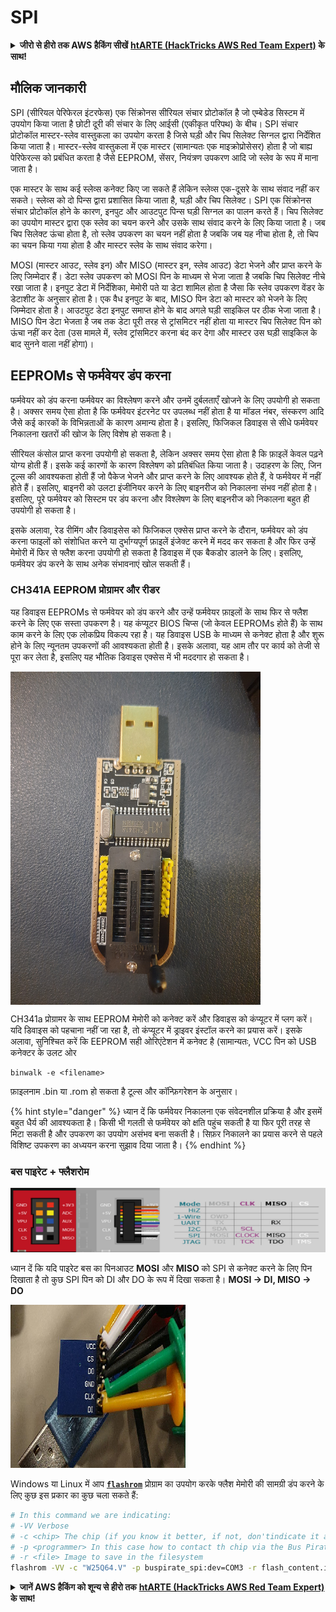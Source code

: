 # SPI

<details>

<summary><strong>जीरो से हीरो तक AWS हैकिंग सीखें</strong> <a href="https://training.hacktricks.xyz/courses/arte"><strong>htARTE (HackTricks AWS Red Team Expert)</strong></a><strong> के साथ!</strong></summary>

HackTricks का समर्थन करने के अन्य तरीके:

* अगर आप अपनी कंपनी की **विज्ञापनित करना चाहते हैं HackTricks** या **HackTricks को PDF में डाउनलोड करना चाहते हैं** तो [**सब्सक्रिप्शन प्लान्स**](https://github.com/sponsors/carlospolop) देखें!
* [**आधिकारिक PEASS और HackTricks स्वैग**](https://peass.creator-spring.com) प्राप्त करें
* हमारे विशेष [**NFTs**](https://opensea.io/collection/the-peass-family) कलेक्शन [**The PEASS Family**](https://opensea.io/collection/the-peass-family) खोजें
* **शामिल हों** 💬 [**डिस्कॉर्ड समूह**](https://discord.gg/hRep4RUj7f) या [**टेलीग्राम समूह**](https://t.me/peass) या हमें **ट्विटर** 🐦 [**@carlospolopm**](https://twitter.com/hacktricks\_live)** पर फॉलो** करें।
* **हैकिंग ट्रिक्स साझा करें द्वारा PRs सबमिट करके** [**HackTricks**](https://github.com/carlospolop/hacktricks) और [**HackTricks Cloud**](https://github.com/carlospolop/hacktricks-cloud) github repos में।

</details>

## मौलिक जानकारी

SPI (सीरियल पेरिफेरल इंटरफेस) एक सिंक्रोनस सीरियल संचार प्रोटोकॉल है जो एम्बेडेड सिस्टम में उपयोग किया जाता है छोटी दूरी की संचार के लिए आईसी (एकीकृत परिपथ) के बीच। SPI संचार प्रोटोकॉल मास्टर-स्लेव वास्तुकला का उपयोग करता है जिसे घड़ी और चिप सिलेक्ट सिग्नल द्वारा निर्देशित किया जाता है। मास्टर-स्लेव वास्तुकला में एक मास्टर (सामान्यतः एक माइक्रोप्रोसेसर) होता है जो बाह्य पेरिफेरल्स को प्रबंधित करता है जैसे EEPROM, सेंसर, नियंत्रण उपकरण आदि जो स्लेव के रूप में माना जाता है।

एक मास्टर के साथ कई स्लेव्स कनेक्ट किए जा सकते हैं लेकिन स्लेव्स एक-दूसरे के साथ संवाद नहीं कर सकते। स्लेव्स को दो पिन्स द्वारा प्रशासित किया जाता है, घड़ी और चिप सिलेक्ट। SPI एक सिंक्रोनस संचार प्रोटोकॉल होने के कारण, इनपुट और आउटपुट पिन्स घड़ी सिग्नल का पालन करते हैं। चिप सिलेक्ट का उपयोग मास्टर द्वारा एक स्लेव का चयन करने और उसके साथ संवाद करने के लिए किया जाता है। जब चिप सिलेक्ट ऊंचा होता है, तो स्लेव उपकरण का चयन नहीं होता है जबकि जब यह नीचा होता है, तो चिप का चयन किया गया होता है और मास्टर स्लेव के साथ संवाद करेगा।

MOSI (मास्टर आउट, स्लेव इन) और MISO (मास्टर इन, स्लेव आउट) डेटा भेजने और प्राप्त करने के लिए जिम्मेदार हैं। डेटा स्लेव उपकरण को MOSI पिन के माध्यम से भेजा जाता है जबकि चिप सिलेक्ट नीचे रखा जाता है। इनपुट डेटा में निर्देशिका, मेमोरी पते या डेटा शामिल होता है जैसा कि स्लेव उपकरण वेंडर के डेटाशीट के अनुसार होता है। एक वैध इनपुट के बाद, MISO पिन डेटा को मास्टर को भेजने के लिए जिम्मेदार होता है। आउटपुट डेटा इनपुट समाप्त होने के बाद अगले घड़ी साइकिल पर ठीक भेजा जाता है। MISO पिन डेटा भेजता है जब तक डेटा पूरी तरह से ट्रांसमिटर नहीं होता या मास्टर चिप सिलेक्ट पिन को ऊंचा नहीं कर देता (उस मामले में, स्लेव ट्रांसमिटर करना बंद कर देगा और मास्टर उस घड़ी साइकिल के बाद सुनने वाला नहीं होगा)।

## EEPROMs से फर्मवेयर डंप करना

फर्मवेयर को डंप करना फर्मवेयर का विश्लेषण करने और उनमें दुर्बलताएँ खोजने के लिए उपयोगी हो सकता है। अक्सर समय ऐसा होता है कि फर्मवेयर इंटरनेट पर उपलब्ध नहीं होता है या मॉडल नंबर, संस्करण आदि जैसे कई कारकों के विभिन्नताओं के कारण अमान्य होता है। इसलिए, फिजिकल डिवाइस से सीधे फर्मवेयर निकालना खतरों की खोज के लिए विशेष हो सकता है।

सीरियल कंसोल प्राप्त करना उपयोगी हो सकता है, लेकिन अक्सर समय ऐसा होता है कि फ़ाइलें केवल पढ़ने योग्य होती हैं। इसके कई कारणों के कारण विश्लेषण को प्रतिबंधित किया जाता है। उदाहरण के लिए, जिन टूल्स की आवश्यकता होती हैं जो पैकेज भेजने और प्राप्त करने के लिए आवश्यक होते हैं, वे फर्मवेयर में नहीं होते हैं। इसलिए, बाइनरी को उलटा इंजीनियर करने के लिए बाइनरीज को निकालना संभव नहीं होता है। इसलिए, पूरे फर्मवेयर को सिस्टम पर डंप करना और विश्लेषण के लिए बाइनरीज को निकालना बहुत ही उपयोगी हो सकता है।

इसके अलावा, रेड रीमिंग और डिवाइसेस को फिजिकल एक्सेस प्राप्त करने के दौरान, फर्मवेयर को डंप करना फाइलों को संशोधित करने या दुर्भाग्यपूर्ण फ़ाइलें इंजेक्ट करने में मदद कर सकता है और फिर उन्हें मेमोरी में फिर से फ्लैश करना उपयोगी हो सकता है डिवाइस में एक बैकडोर डालने के लिए। इसलिए, फर्मवेयर डंप करने के साथ अनेक संभावनाएं खोल सकती हैं।

### CH341A EEPROM प्रोग्रामर और रीडर

यह डिवाइस EEPROMs से फर्मवेयर को डंप करने और उन्हें फर्मवेयर फ़ाइलों के साथ फिर से फ्लैश करने के लिए एक सस्ता उपकरण है। यह कंप्यूटर BIOS चिप्स (जो केवल EEPROMs होते हैं) के साथ काम करने के लिए एक लोकप्रिय विकल्प रहा है। यह डिवाइस USB के माध्यम से कनेक्ट होता है और शुरू होने के लिए न्यूनतम उपकरणों की आवश्यकता होती है। इसके अलावा, यह आम तौर पर कार्य को तेजी से पूरा कर लेता है, इसलिए यह भौतिक डिवाइस एक्सेस में भी मददगार हो सकता है।

<img src="../../.gitbook/assets/board_image_ch341a.jpg" alt="drawing" width="400" align="center"/>

CH341a प्रोग्रामर के साथ EEPROM मेमोरी को कनेक्ट करें और डिवाइस को कंप्यूटर में प्लग करें। यदि डिवाइस को पहचाना नहीं जा रहा है, तो कंप्यूटर में ड्राइवर इंस्टॉल करने का प्रयास करें। इसके अलावा, सुनिश्चित करें कि EEPROM सही ओरिएंटेशन में कनेक्ट है (सामान्यतः, VCC पिन को USB कनेक्टर के उलट ओर
```
binwalk -e <filename>
```
फ़ाइलनाम .bin या .rom हो सकता है टूल्स और कॉन्फ़िगरेशन के अनुसार।

{% hint style="danger" %} ध्यान दें कि फर्मवेयर निकालना एक संवेदनशील प्रक्रिया है और इसमें बहुत धैर्य की आवश्यकता है। किसी भी गलती से फर्मवेयर को क्षति पहुंच सकती है या फिर पूरी तरह से मिटा सकती है और उपकरण का उपयोग असंभव बना सकती है। सिफ़र निकालने का प्रयास करने से पहले विशिष्ट उपकरण का अध्ययन करना सुझाव दिया जाता है। {% endhint %}

### बस पाइरेट + फ्लैशरोम

![](<../../.gitbook/assets/image (907).png>)

ध्यान दें कि यदि पाइरेट बस का पिनआउट **MOSI** और **MISO** को SPI से कनेक्ट करने के लिए पिन दिखाता है तो कुछ SPI पिन को DI और DO के रूप में दिखा सकता है। **MOSI -> DI, MISO -> DO**

![](<../../.gitbook/assets/image (357).png>)

Windows या Linux में आप [**`flashrom`**](https://www.flashrom.org/Flashrom) प्रोग्राम का उपयोग करके फ्लैश मेमोरी की सामग्री डंप करने के लिए कुछ इस प्रकार का कुछ चला सकते हैं:
```bash
# In this command we are indicating:
# -VV Verbose
# -c <chip> The chip (if you know it better, if not, don'tindicate it and the program might be able to find it)
# -p <programmer> In this case how to contact th chip via the Bus Pirate
# -r <file> Image to save in the filesystem
flashrom -VV -c "W25Q64.V" -p buspirate_spi:dev=COM3 -r flash_content.img
```
<details>

<summary><strong>जानें AWS हैकिंग को शून्य से हीरो तक</strong> <a href="https://training.hacktricks.xyz/courses/arte"><strong>htARTE (HackTricks AWS Red Team Expert)</strong></a><strong> के साथ!</strong></summary>

HackTricks का समर्थन करने के अन्य तरीके:

* अगर आप चाहते हैं कि आपकी **कंपनी HackTricks में विज्ञापित हो** या **HackTricks को PDF में डाउनलोड करें** तो [**सब्सक्रिप्शन प्लान्स**](https://github.com/sponsors/carlospolop) देखें!
* [**आधिकारिक PEASS और HackTricks स्वैग**](https://peass.creator-spring.com) प्राप्त करें
* हमारे विशेष [**NFTs**](https://opensea.io/collection/the-peass-family) संग्रह, [**The PEASS Family**](https://opensea.io/collection/the-peass-family) खोजें
* **शामिल हों** 💬 [**Discord समूह**](https://discord.gg/hRep4RUj7f) या [**टेलीग्राम समूह**](https://t.me/peass) या हमें **ट्विटर** 🐦 [**@carlospolopm**](https://twitter.com/hacktricks\_live)** पर फॉलो** करें।
* **अपने हैकिंग ट्रिक्स साझा करें, HackTricks** और [**HackTricks Cloud**](https://github.com/carlospolop/hacktricks-cloud) github repos में PRs सबमिट करके।

</details>
